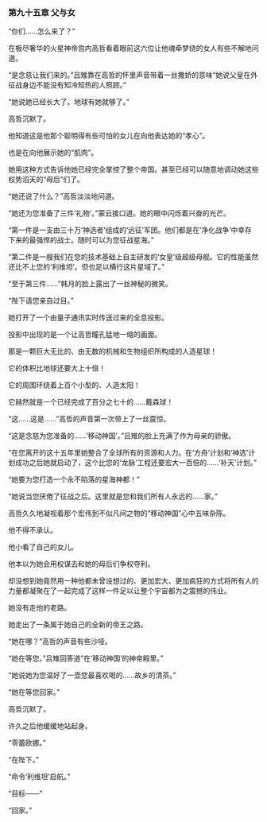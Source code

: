 ### **第九十五章 父与女**

“你们……怎么来了？”

在极尽奢华的火星神帝宫内高哲看着眼前这六位让他魂牵梦绕的女人有些不解地问道。

“是念慈让我们来的。”吕雉靠在高哲的怀里声音带着一丝撒娇的意味“她说父皇在外征战身边不能没有知冷知热的人照顾。”

“她说她已经长大了。地球有她就够了。”

高哲沉默了。

他知道这是他那个聪明得有些可怕的女儿在向他表达她的“孝心”。

也是在向他展示她的“肌肉”。

她用这种方式告诉他她已经完全掌控了整个帝国。甚至已经可以随意地调动她这些权势滔天的“母后”们了。

“她还说了什么？”高哲淡淡地问道。

“她还为您准备了三件‘礼物’。”蒙云接口道。她的眼中闪烁着兴奋的光芒。

“第一件是一支由三十万‘神选者’组成的‘远征’军团。他们都是在‘净化战争’中幸存下来的最强悍的战士。随时可以为您征战星海。”

“第二件是一艘我们在您的技术基础上自主研发的‘女皇’级超级母舰。它的性能虽然还比不上您的‘利维坦’。但也足以横行这片星域了。”

“至于第三件……”韩月的脸上露出了一丝神秘的微笑。

“陛下请您亲自过目。”

她打开了一个由量子通讯实时传送过来的全息投影。

投影中出现的是一个让高哲瞳孔猛地一缩的画面。

那是一颗巨大无比的、由无数的机械和生物组织所构成的人造星球！

它的体积比地球还要大上十倍！

它的周围环绕着上百个小型的、人造太阳！

它赫然就是一个已经完成了百分之七十的……戴森球！

“这……这是……”高哲的声音第一次带上了一丝震惊。

“这是念慈为您准备的……‘移动神国’。”吕雉的脸上充满了作为母亲的骄傲。

“在您离开的这十五年里她整合了全球所有的资源和人力。在‘方舟’计划和‘神选’计划成功之后她就启动了，这个比您的‘龙脉’工程还要宏大一百倍的……‘补天’计划。”

“她要为您打造一个永不陷落的星海神都！”

“她说当您厌倦了征战之后。这里就是您和我们所有人永远的……家。”

高哲久久地凝视着那个宏伟到不似凡间之物的“移动神国”心中五味杂陈。

他不得不承认。

他小看了自己的女儿。

他本以为她会用权谋去和她的母后们争权夺利。

却没想到她竟然用一种他都未曾设想过的、更加宏大、更加疯狂的方式将所有人的力量都凝聚在了一起完成了这样一件足以让整个宇宙都为之震撼的伟业。

她没有走他的老路。

她走出了一条属于她自己的全新的帝王之路。

“她在哪？”高哲的声音有些沙哑。

“她在等您。”吕雉回答道“在‘移动神国’的神帝殿里。”

“她说她为您温好了一壶您最喜欢喝的……故乡的清茶。”

“她在等您回家。”

高哲沉默了。

许久之后他缓缓地站起身。

“零蕾欧娜。”

“在陛下。”

“命令‘利维坦’启航。”

“目标——”

“回家。”